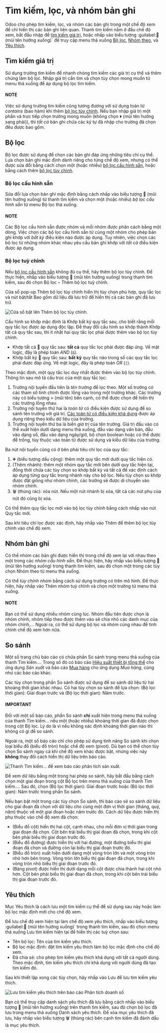 # Tìm kiếm, lọc, và nhóm bản ghi

Odoo cho phép tìm kiếm, lọc, và nhóm các bản ghi trong một chế độ xem để chỉ hiển thị các bản ghi liên quan. Thanh tìm kiếm nằm ở đầu chế độ xem, bắt đầu nhập để [tìm kiếm giá trị](#search-values), hoặc nhấp vào biểu tượng :guilabel:🔽 (mũi tên hướng xuống)\` để truy cập menu thả xuống [Bộ lọc](#search-filters), [Nhóm theo](#search-group), và [Yêu thích](#search-favorites).

<a id="search-values"></a>

## Tìm kiếm giá trị

Sử dụng trường tìm kiếm để nhanh chóng tìm kiếm các giá trị cụ thể và thêm chúng làm bộ lọc. Nhập giá trị cần tìm và chọn tùy chọn mong muốn từ menu thả xuống để áp dụng bộ lọc tìm kiếm.

#### NOTE
Việc sử dụng trường tìm kiếm cũng tương đương với sử dụng toán tử *contains* (bao hàm) khi thêm [bộ lọc tùy chỉnh](#search-custom-filters). Nếu bạn nhập giá trị một phần và trực tiếp chọn trường mong muốn (không chọn ⏵ (mũi tên hướng sang phải)), thì *tất cả* bản ghi chứa các ký tự đã nhập cho trường đã chọn đều được bao gồm.

<a id="search-filters"></a>

## Bộ lọc

Bộ lọc được sử dụng để chọn các bản ghi đáp ứng những tiêu chí cụ thể. Lựa chọn bản ghi mặc định dành riêng cho từng chế độ xem, nhưng có thể được sửa đổi bằng cách chọn một (hoặc nhiều) [bộ lọc cấu hình sẵn](#search-preconfigured-filters), hoặc bằng cách thêm [bộ lọc tùy chỉnh](#search-custom-filters).

<a id="search-preconfigured-filters"></a>

### Bộ lọc cấu hình sẵn

Sửa đổi lựa chọn bản ghi mặc định bằng cách nhấp vào biểu tượng 🔽 (mũi tên hướng xuống) từ thanh tìm kiếm và chọn một (hoặc nhiều) *bộ lọc cấu hình sẵn* từ menu Bộ lọc thả xuống.

#### NOTE
Các Bộ lọc cấu hình sẵn được nhóm và mỗi nhóm được phân cách bằng một dòng. Việc chọn các bộ lọc cấu hình sẵn từ cùng một nhóm cho phép bản ghi khớp với *bất kỳ* điều kiện nào được áp dụng. Tuy nhiên, việc chọn các bộ lọc từ những nhóm khác nhau yêu cầu bản ghi khớp với *tất cả* điều kiện được áp dụng.

<a id="search-custom-filters"></a>

### Bộ lọc tuỳ chỉnh

Nếu [bộ lọc cấu hình sẵn](#search-preconfigured-filters) không đủ cụ thể, hãy thêm bộ lọc tùy chỉnh. Để thực hiện, nhấp vào biểu tượng 🔽 (mũi tên hướng xuống) trong thanh tìm kiếm, sau đó chọn Bộ lọc ‣ Thêm bộ lọc tuỳ chỉnh.

Cửa sổ pop-up Thêm bộ lọc tùy chỉnh hiển thị tùy chọn phù hợp, quy tắc lọc và nút bật/tắt Bao gồm dữ liệu đã lưu trữ để hiển thị cả các bản ghi đã lưu trữ.

![Cửa sổ bật lên Thêm bộ lọc tùy chỉnh.](../../_images/custom-filter.png)

Cấu hình so khớp mặc định là Khớp bất kỳ quy tắc sau, cho biết rằng mỗi quy tắc lọc được áp dụng độc lập. Để thay đổi cấu hình so khớp thành Khớp tất cả quy tắc sau, thì ít nhất hai quy tắc lọc phải được thêm vào bộ lọc tùy chỉnh.

- Khớp tất cả 🔽 quy tắc sau: **tất cả** quy tắc lọc phải được đáp ứng. Về mặt logic, đây là phép toán *AND* (`&`).
- Khớp bất kỳ 🔽 quy tắc sau: **bất kỳ** quy tắc nào trong số các quy tắc lọc phải được đáp ứng. Về mặt logic, đây là phép toán *OR* (`|`).

Theo mặc định, một quy tắc lọc duy nhất được thêm vào bộ lọc tùy chỉnh. Thông tin sau mô tả cấu trúc của một quy tắc lọc:

1. Trường nội tuyến đầu tiên là *tên trường* để lọc theo. Một số trường có các tham số tinh chỉnh được lồng vào trong một trường khác. Các trường này có biểu tượng > (mũi tên) bên cạnh, có thể được chọn để hiển thị các trường lồng nhau.
2. Trường nội tuyến thứ hai là *toán tử* có điều kiện được sử dụng để so sánh tên trường với giá trị. [Các toán tử có điều kiện khả dụng](../../developer/reference/backend/orm.md#reference-orm-domains) được áp dụng riêng theo kiểu dữ liệu của trường.
3. Trường nội tuyến thứ ba là biến *giá trị* của tên trường. Giá trị đầu vào có thể xuất hiện dưới dạng menu thả xuống, đầu vào dạng văn bản, đầu vào dạng số, đầu vào dạng ngày/giờ, bộ chọn boolean hoặc có thể được để trống, tùy thuộc vào toán tử được sử dụng và kiểu dữ liệu của trường.

Ba nút nội tuyến cũng có ở bên phải tiêu chí lọc của quy tắc:

1. ➕ (biểu tượng dấu cộng): thêm một quy tắc mới dưới quy tắc hiện có.
2. (Thêm nhánh): thêm một nhóm quy tắc mới bên dưới quy tắc hiện tại, đồng thời chứa các tùy chọn so khớp bất kỳ và tất cả để xác định cách áp dụng từng quy tắc trong nhánh này cho bộ lọc. Nếu tùy chọn so khớp được đặt giống như nhóm chính, các trường sẽ được di chuyển vào nhóm chính.
3. 🗑️ (thùng rác): xóa nút. Nếu một nút nhánh bị xóa, tất cả các nút phụ của nút đó cũng bị xóa.

Có thể thêm quy tắc lọc mới vào bộ lọc tùy chỉnh bằng cách nhấp vào nút Quy tắc mới.

Sau khi tiêu chí lọc được xác định, hãy nhấp vào Thêm để thêm bộ lọc tùy chỉnh vào chế độ xem.

<a id="search-group"></a>

## Nhóm bản ghi

Có thể nhóm các bản ghi được hiển thị trong chế độ xem lại với nhau theo một trong các *nhóm cấu hình sẵn*. Để thực hiện, hãy nhấp vào biểu tượng 🔽 (mũi tên hướng xuống) trong thanh tìm kiếm, sau đó chọn một trong các tùy chọn Nhóm theo từ menu thả xuống.

Có thể *tùy chỉnh nhóm* bằng cách sử dụng trường có trên mô hình. Để thực hiện, hãy nhấp vào Thêm nhóm tuỳ chỉnh và chọn một trường từ menu thả xuống.

#### NOTE
Bạn có thể sử dụng nhiều nhóm cùng lúc. Nhóm đầu tiên được chọn là nhóm chính, nhóm tiếp theo được thêm vào sẽ chia nhỏ các danh mục của nhóm chính,... Ngoài ra, có thể sử dụng bộ lọc và nhóm cùng nhau để tinh chỉnh chế độ xem hơn nữa.

<a id="search-comparison"></a>

## So sánh

Một số trang chủ báo cáo có chứa phần So sánh trong menu thả xuống của thanh Tìm kiếm.... Trong số đó có báo cáo [Hiệu suất thiết bị tổng thể](../inventory_and_mrp/manufacturing/reporting/oee.md) cho ứng dụng *Sản xuất* và báo cáo [Mua hàng](../inventory_and_mrp/purchase/advanced/analyze.md) cho ứng dụng *Mua hàng*, cũng như các báo cáo khác.

Các tùy chọn trong phần <i class="fa fa-adjust"></i> So sánh được sử dụng để so sánh dữ liệu từ hai khoảng thời gian khác nhau. Có hai tùy chọn so sánh để lựa chọn: (Bộ lọc thời gian): Giai đoạn trước và (Bộ lọc thời gian): Năm trước.

#### IMPORTANT
Đối với một số báo cáo, phần So sánh **chỉ** xuất hiện trong menu thả xuống của thanh Tìm kiếm... nếu một (hoặc nhiều) khoảng thời gian đã được chọn trong cột Bộ lọc. Lý do là vì nếu không xác định khoảng thời gian nào thì không có gì để so sánh.

Ngoài ra, một số báo cáo chỉ cho phép sử dụng tính năng So sánh khi chọn loại biểu đồ <i class="fa fa-pie-chart"></i> (biểu đồ tròn) hoặc chế độ xem <i class="oi oi-view-pivot"></i> (pivot). Dù bạn có thể chọn tùy chọn So sánh ngay cả khi chế độ xem khác được bật, nhưng việc này **không** thay đổi cách hiển thị dữ liệu trên báo cáo.

![Thanh Tìm kiếm... để xem báo cáo phân tích sản xuất.](../../_images/comparison-section.png)

Để xem dữ liệu bằng một trong hai phép so sánh, hãy bắt đầu bằng cách chọn một giai đoạn trong cột Bộ lọc trên menu thả xuống của thanh Tìm kiếm.... Sau đó, chọn (Bộ lọc thời gian): Giai đoạn trước hoặc (Bộ lọc thời gian): Năm trước trong phần So sánh.

Nếu bạn bật một trong các tùy chọn So sánh, thì báo cáo sẽ so sánh dữ liệu cho giai đoạn đã chọn với dữ liệu cho cùng một đơn vị thời gian (tháng, quý, năm) thuộc về một giai đoạn hoặc năm trước đó. Cách dữ liệu được hiển thị phụ thuộc vào chế độ xem đã chọn:

- <i class="fa fa-bar-chart"></i> (Biểu đồ cột) hiển thị hai cột, cạnh nhau, cho mỗi đơn vị thời gian trong giai đoạn đã chọn. Cột bên trái biểu thị giai đoạn đã chọn, trong khi cột bên phải biểu thị giai đoạn trước đó.
- <i class="fa fa-line-chart"></i> (Biểu đồ đường) được hiển thị với hai đường, một đường biểu thị giai đoạn đã chọn và đường còn lại biểu thị giai đoạn trước đó.
- <i class="fa fa-pie-chart"></i> (Biểu đồ tròn) xuất hiện dưới dạng một vòng tròn lớn và một vòng tròn nhỏ hơn bên trong. Vòng tròn lớn biểu thị giai đoạn đã chọn, trong khi vòng tròn nhỏ biểu thị giai đoạn trước đó.
- <i class="oi oi-view-pivot"></i> (Bảng pivot) được hiển thị dưới dạng mỗi cột được chia thành hai cột nhỏ hơn. Cột bên phải biểu thị giai đoạn đã chọn, trong khi cột bên trái biểu thị giai đoạn trước đó.

<a id="search-favorites"></a>

## Yêu thích

Mục Yêu thích là cách lưu một tìm kiếm cụ thể để sử dụng sau này hoặc làm bộ lọc mặc định mới cho chế độ xem.

Để lưu chế độ xem hiện tại làm chế độ xem yêu thích, nhấp vào biểu tượng :guilabel:🔽 (mũi tên hướng xuống)\` trong thanh tìm kiếm, sau đó chọn menu thả xuống Lưu tìm kiếm hiện tại để hiển thị các tuỳ chọn sau:

- Tên bộ lọc: Tên của tìm kiếm yêu thích.
- Bộ lọc mặc định: đặt tìm kiếm yêu thích làm bộ lọc mặc định cho chế độ xem.
- Đã chia sẻ: cho phép tìm kiếm yêu thích khả dụng với tất cả người dùng. Theo mặc định, tìm kiếm yêu thích chỉ khả dụng với người dùng đã tạo tìm kiếm đó.

Sau khi thiết lập xong các tùy chọn, hãy nhấp vào Lưu để lưu tìm kiếm yêu thích.

![Lưu tìm kiếm yêu thích trên báo cáo Phân tích doanh số](../../_images/favorites.png)

Bạn có thể truy cập danh sách yêu thích đã lưu bằng cách nhấp vào biểu tượng 🔽 (mũi tên hướng xuống) trên thanh tìm kiếm, sau đó chọn bộ lọc đã lưu trong menu thả xuống Danh sách yêu thích. Để xóa mục yêu thích đã lưu, hãy nhấp vào biểu tượng 🗑️ (thùng rác) bên cạnh tìm kiếm đã đánh dấu là mục yêu thích.

